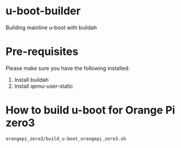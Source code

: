 # u-boot-builder
Building mainline u-boot with buildah
# Pre-requisites
Please make sure you have the following installed:
1. Install buildah
2. Install qemu-user-static

# How to build u-boot for Orange Pi zero3

```bash
orangepi_zero3/build_u-boot_orangepi_zero3.sh
```